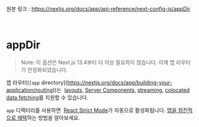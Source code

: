 원본 링크 : https://nextjs.org/docs/app/api-reference/next-config-js/appDir

<br>

# **appDir**

> Note: 이 옵션은 Next.js 13.4부터 더 이상 필요하지 않습니다. 이제 앱 라우터가 안정화되었습니다.

앱 라우터(`[app` directory](https://nextjs.org/docs/app/building-your-application/routing))는  [layouts](https://nextjs.org/docs/app/building-your-application/routing/pages-and-layouts), [Server Components](https://nextjs.org/docs/getting-started/react-essentials#server-components), [streaming](https://nextjs.org/docs/app/building-your-application/routing/loading-ui-and-streaming), [colocated data fetching](https://nextjs.org/docs/app/building-your-application/data-fetching)를 지원할 수 있습니다.

`app` 디렉터리를 사용하면  [React Strict Mode](https://react.dev/reference/react/StrictMode)가 자동으로 활성화됩니다. [앱을 점진적으로 채택](https://nextjs.org/docs/pages/building-your-application/upgrading/app-router-migration#migrating-from-pages-to-app)하는 방법을 알아보세요.
